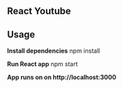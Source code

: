 
## React Youtube 

## Usage ##
**Install dependencies**
npm install


**Run React app**
npm start

**App runs on  on http://localhost:3000**
